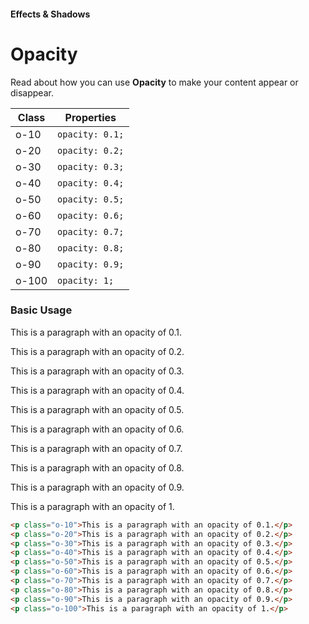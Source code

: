 #### Effects & Shadows

# Opacity

Read about how you can use **Opacity** to make your content appear or disappear.

| Class | Properties      |
| ----- | --------------- |
| o-10  | `opacity: 0.1;` |
| o-20  | `opacity: 0.2;` |
| o-30  | `opacity: 0.3;` |
| o-40  | `opacity: 0.4;` |
| o-50  | `opacity: 0.5;` |
| o-60  | `opacity: 0.6;` |
| o-70  | `opacity: 0.7;` |
| o-80  | `opacity: 0.8;` |
| o-90  | `opacity: 0.9;` |
| o-100 | `opacity: 1;`   |

### Basic Usage

<p class="o-10">This is a paragraph with an opacity of 0.1.</p>
<p class="o-20">This is a paragraph with an opacity of 0.2.</p>
<p class="o-30">This is a paragraph with an opacity of 0.3.</p>
<p class="o-40">This is a paragraph with an opacity of 0.4.</p>
<p class="o-50">This is a paragraph with an opacity of 0.5.</p>
<p class="o-60">This is a paragraph with an opacity of 0.6.</p>
<p class="o-70">This is a paragraph with an opacity of 0.7.</p>
<p class="o-80">This is a paragraph with an opacity of 0.8.</p>
<p class="o-90">This is a paragraph with an opacity of 0.9.</p>
<p class="o-100">This is a paragraph with an opacity of 1.</p>

```html
<p class="o-10">This is a paragraph with an opacity of 0.1.</p>
<p class="o-20">This is a paragraph with an opacity of 0.2.</p>
<p class="o-30">This is a paragraph with an opacity of 0.3.</p>
<p class="o-40">This is a paragraph with an opacity of 0.4.</p>
<p class="o-50">This is a paragraph with an opacity of 0.5.</p>
<p class="o-60">This is a paragraph with an opacity of 0.6.</p>
<p class="o-70">This is a paragraph with an opacity of 0.7.</p>
<p class="o-80">This is a paragraph with an opacity of 0.8.</p>
<p class="o-90">This is a paragraph with an opacity of 0.9.</p>
<p class="o-100">This is a paragraph with an opacity of 1.</p>
```

